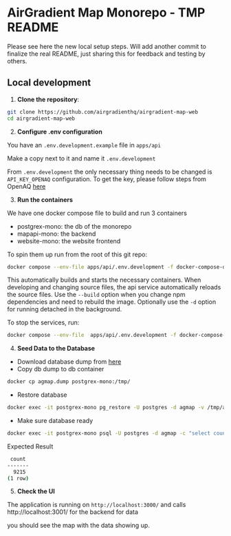 # AirGradient Map Monorepo - TMP README

Please see here the new local setup steps. Will add another commit to finalize the real README, just sharing this for feedback and testing by others.

## Local development

1. **Clone the repository**:

```bash
git clone https://github.com/airgradienthq/airgradient-map-web
cd airgradient-map-web
```

2. **Configure .env configuration**

You have an `.env.development.example` file in `apps/api`

Make a copy next to it and name it `.env.development`

From `.env.development` the only necessary thing needs to be changed is `API_KEY_OPENAQ` configuration. To get the key, please follow steps from OpenAQ [here](https://docs.openaq.org/using-the-api/api-key)

3. **Run the containers**

We have one docker compose file to build and run 3 containers

- postgrex-mono: the db of the monorepo
- mapapi-mono: the backend
- website-mono: the website frontend

To spin them up run from the root of this git repo:

```bash
docker compose --env-file apps/api/.env.development -f docker-compose-dev.yml up
```

This automatically builds and starts the necessary containers. When developing and changing source files, the api service automatically reloads the source files. Use the `--build` option when you change npm dependencies and need to rebuild the image. Optionally use the `-d` option for running detached in the background.

To stop the services, run:

```sh
docker compose --env-file  apps/api/.env.development -f docker-compose-dev.yml down
```

4. **Seed Data to the Database**

- Download database dump from [here](https://drive.google.com/drive/folders/1DU66VaaAoA4704MBNQtk9irZ0QVrO1kO?usp=sharing)
- Copy db dump to db container

```bash
docker cp agmap.dump postgrex-mono:/tmp/
```

- Restore database

```bash
docker exec -it postgrex-mono pg_restore -U postgres -d agmap -v /tmp/agmap.dump
```

- Make sure database ready

```bash
docker exec -it postgrex-mono psql -U postgres -d agmap -c "select count(*) from location;"
```

Expected Result

```bash
 count
-------
  9215
(1 row)
```

5. **Check the UI**

The application is running on `http://localhost:3000/` and calls http://localhost:3001/ for the backend for data

you should see the map with the data showing up.
